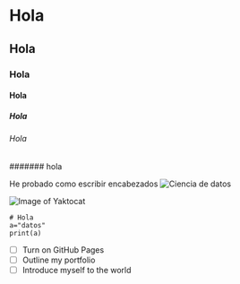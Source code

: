 # Hola
## Hola
### Hola
#### Hola
##### Hola
###### Hola 
####### hola

He probado como escribir encabezados 
![Ciencia de datos](https://github.com/AldairBer/skills-communicate-using-markdown/assets/119015950/baa63437-8475-400d-9f75-ed45a8362f2f)

![Image of Yaktocat](https://octodex.github.com/images/yaktocat.png)

```
# Hola
a="datos"
print(a)
```

- [ ] Turn on GitHub Pages
- [ ] Outline my portfolio
- [ ] Introduce myself to the world
